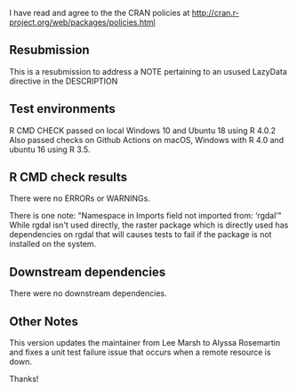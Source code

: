 I have read and agree to the the CRAN policies at
http://cran.r-project.org/web/packages/policies.html

## Resubmission

This is a resubmission to address a NOTE pertaining to an usused
LazyData directive in the DESCRIPTION


## Test environments

R CMD CHECK passed on local Windows 10 and Ubuntu 18 using R 4.0.2 
Also passed checks on Github Actions on macOS, Windows with R 4.0
and ubuntu 16 using R 3.5.

## R CMD check results

There were no ERRORs or WARNINGs.

There is one note: "Namespace in Imports field not imported from: ‘rgdal’"
While rgdal isn't used directly, the raster package which is directly used
has dependencies on rgdal that will causes tests to fail if the package is
not installed on the system.

## Downstream dependencies

There were no downstream dependencies.

## Other Notes

This version updates the maintainer from Lee Marsh to Alyssa Rosemartin and fixes a unit test failure issue that occurs when a remote resource is down.

Thanks! 
